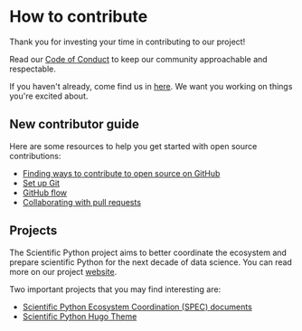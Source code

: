 # How to contribute

Thank you for investing your time in contributing to our project!

Read our [Code of Conduct](./CODE_OF_CONDUCT.md) to keep our community approachable and respectable.

If you haven't already, come find us in [here](https://discuss.scientific-python.org/). We want you working on things you're excited about.

## New contributor guide

Here are some resources to help you get started with open source contributions:

- [Finding ways to contribute to open source on GitHub](https://docs.github.com/en/get-started/exploring-projects-on-github/finding-ways-to-contribute-to-open-source-on-github)
- [Set up Git](https://docs.github.com/en/get-started/quickstart/set-up-git)
- [GitHub flow](https://docs.github.com/en/get-started/quickstart/github-flow)
- [Collaborating with pull requests](https://docs.github.com/en/github/collaborating-with-pull-requests)

## Projects

The Scientific Python project aims to better coordinate the ecosystem and prepare scientific Python for the next decade of data science.
You can read more on our project [website](https://scientific-python.org/).

Two important projects that you may find interesting are:

- [Scientific Python Ecosystem Coordination (SPEC) documents](https://github.com/scientific-python/specs)
- [Scientific Python Hugo Theme](https://github.com/scientific-python/scientific-python-hugo-theme/)
